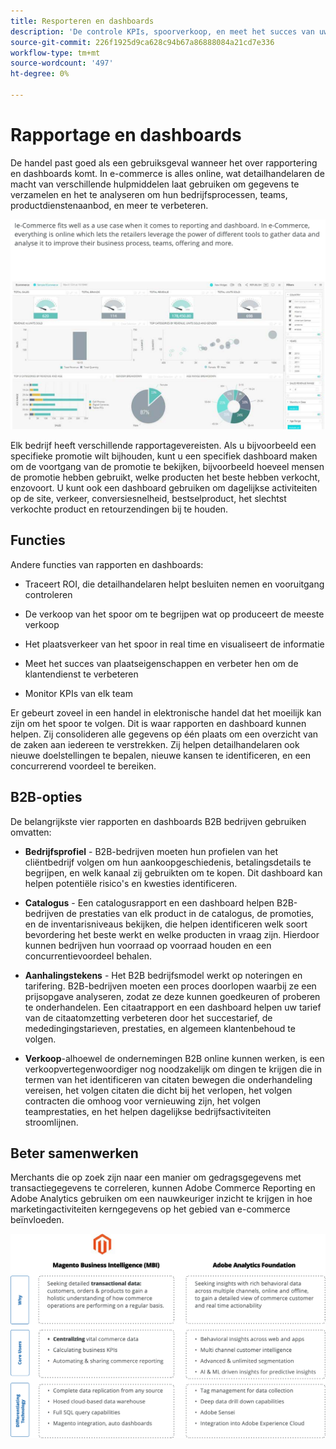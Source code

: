 ```yaml
---
title: Resporteren en dashboards
description: 'De controle KPIs, spoorverkoop, en meet het succes van uw plaats van de Handel met rapporten en dashboards. '
source-git-commit: 226f1925d9ca628c94b67a86888084a21cd7e336
workflow-type: tm+mt
source-wordcount: '497'
ht-degree: 0%

---
```



# Rapportage en dashboards

De handel past goed als een gebruiksgeval wanneer het over rapportering en dashboards komt. In e-commerce is alles online, wat detailhandelaren de macht van verschillende hulpmiddelen laat gebruiken om gegevens te verzamelen en het te analyseren om hun bedrijfsprocessen, teams, productdienstenaanbod, en meer te verbeteren.

![Voorbeeld van rapportdashboard](../../assets/playbooks/dashboard-example.png)

Elk bedrijf heeft verschillende rapportagevereisten. Als u bijvoorbeeld een specifieke promotie wilt bijhouden, kunt u een specifiek dashboard maken om de voortgang van de promotie te bekijken, bijvoorbeeld hoeveel mensen de promotie hebben gebruikt, welke producten het beste hebben verkocht, enzovoort. U kunt ook een dashboard gebruiken om dagelijkse activiteiten op de site, verkeer, conversiesnelheid, bestselproduct, het slechtst verkochte product en retourzendingen bij te houden.

## Functies

Andere functies van rapporten en dashboards:

- Traceert ROI, die detailhandelaren helpt besluiten nemen en vooruitgang controleren

- De verkoop van het spoor om te begrijpen wat op produceert de meeste verkoop

- Het plaatsverkeer van het spoor in real time en visualiseert de informatie

- Meet het succes van plaatseigenschappen en verbeter hen om de klantendienst te verbeteren

- Monitor KPIs van elk team

Er gebeurt zoveel in een handel in elektronische handel dat het moeilijk kan zijn om het spoor te volgen. Dit is waar rapporten en dashboard kunnen helpen. Zij consolideren alle gegevens op één plaats om een overzicht van de zaken aan iedereen te verstrekken. Zij helpen detailhandelaren ook nieuwe doelstellingen te bepalen, nieuwe kansen te identificeren, en een concurrerend voordeel te bereiken.

## B2B-opties

De belangrijkste vier rapporten en dashboards B2B bedrijven gebruiken omvatten:

- **Bedrijfsprofiel** - B2B-bedrijven moeten hun profielen van het cliëntbedrijf volgen om hun aankoopgeschiedenis, betalingsdetails te begrijpen, en welk kanaal zij gebruikten om te kopen. Dit dashboard kan helpen potentiële risico&#39;s en kwesties identificeren.

- **Catalogus** - Een catalogusrapport en een dashboard helpen B2B-bedrijven de prestaties van elk product in de catalogus, de promoties, en de inventarisniveaus bekijken, die helpen identificeren welk soort bevordering het beste werkt en welke producten in vraag zijn. Hierdoor kunnen bedrijven hun voorraad op voorraad houden en een concurrentievoordeel behalen.

- **Aanhalingstekens** - Het B2B bedrijfsmodel werkt op noteringen en tarifering. B2B-bedrijven moeten een proces doorlopen waarbij ze een prijsopgave analyseren, zodat ze deze kunnen goedkeuren of proberen te onderhandelen. Een citaatrapport en een dashboard helpen uw tarief van de citaatomzetting verbeteren door het succestarief, de mededingingstarieven, prestaties, en algemeen klantenbehoud te volgen.

- **Verkoop**-alhoewel de ondernemingen B2B online kunnen werken, is een verkoopvertegenwoordiger nog noodzakelijk om dingen te krijgen die in termen van het identificeren van citaten bewegen die onderhandeling vereisen, het volgen citaten die dicht bij het verlopen, het volgen contracten die omhoog voor vernieuwing zijn, het volgen teamprestaties, en het helpen dagelijkse bedrijfsactiviteiten stroomlijnen.

## Beter samenwerken

Merchants die op zoek zijn naar een manier om gedragsgegevens met transactiegegevens te correleren, kunnen Adobe Commerce Reporting en Adobe Analytics gebruiken om een nauwkeuriger inzicht te krijgen in hoe marketingactiviteiten kerngegevens op het gebied van e-commerce beïnvloeden.

![Rapportageschema](../../assets/playbooks/reporting-diagram.png)
